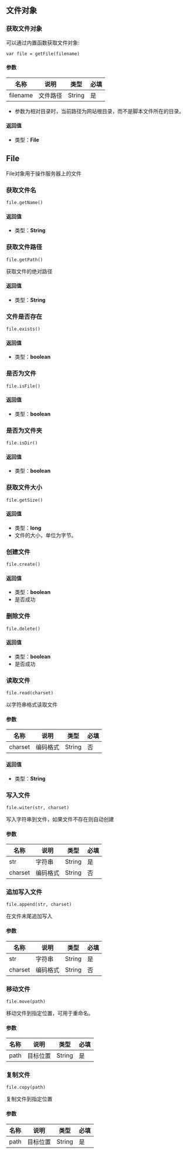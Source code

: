 ## 文件对象

### 获取文件对象
可以通过内置函数获取文件对象:

`var file = getFile(filename)`

#### 参数

| 名称       | 说明   | 类型     | 必填  |
|----------|------|--------|-----|
| filename | 文件路径 | String | 是   |
- 参数为相对目录时，当前路径为网站根目录，而不是脚本文件所在的目录。

#### 返回值
- 类型：**File**

## File

File对象用于操作服务器上的文件

### 获取文件名
`file.getName()`

#### 返回值
- 类型：**String**

### 获取文件路径
`file.getPath()`

获取文件的绝对路径

#### 返回值
- 类型：**String**

### 文件是否存在
`file.exists()`

#### 返回值
- 类型：**boolean**

### 是否为文件
`file.isFile()`

#### 返回值
- 类型：**boolean**

### 是否为文件夹
`file.isDir()`

#### 返回值
- 类型：**boolean**

### 获取文件大小
`file.getSize()`

#### 返回值
- 类型：**long**
- 文件的大小，单位为字节。

### 创建文件
`file.create()`

#### 返回值
- 类型：**boolean**
- 是否成功

### 删除文件
`file.delete()`

#### 返回值
- 类型：**boolean**
- 是否成功

### 读取文件
`file.read(charset)`

以字符串格式读取文件

#### 参数

| 名称      | 说明   | 类型     | 必填  |
|---------|------|--------|-----|
| charset | 编码格式 | String | 否   |

#### 返回值
- 类型：**String**

### 写入文件
`file.witer(str, charset)`

写入字符串到文件，如果文件不存在则自动创建

#### 参数

| 名称      | 说明   | 类型     | 必填  |
|---------|------|--------|-----|
| str     | 字符串  | String | 是   |
| charset | 编码格式 | String | 否   |

### 追加写入文件
`file.append(str, charset)`

在文件末尾追加写入

#### 参数

| 名称      | 说明   | 类型     | 必填  |
|---------|------|--------|-----|
| str     | 字符串  | String | 是   |
| charset | 编码格式 | String | 否   |

### 移动文件
`file.move(path)`

移动文件到指定位置，可用于重命名。

#### 参数

| 名称      | 说明   | 类型     | 必填  |
|---------|------|--------|-----|
| path    | 目标位置 | String | 是   |

### 复制文件
`file.copy(path)`

复制文件到指定位置

#### 参数

| 名称      | 说明   | 类型     | 必填  |
|---------|------|--------|-----|
| path    | 目标位置 | String | 是   |